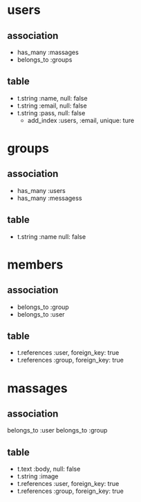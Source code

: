 # users

## association
- has_many :massages
- belongs_to :groups

## table
- t.string :name, null: false
- t.string :email, null: false
- t.string :pass, null: false
  - add_index :users, :email, unique: ture




# groups

## association
- has_many :users
- has_many :messagess

## table
- t.string :name null: false




# members

## association
- belongs_to :group
- belongs_to :user

## table
- t.references :user, foreign_key: true
- t.references :group, foreign_key: true




# massages

## association
belongs_to :user
belongs_to :group

## table
- t.text :body, null: false
- t.string :image
- t.references :user, foreign_key: true
- t.references :group, foreign_key: true